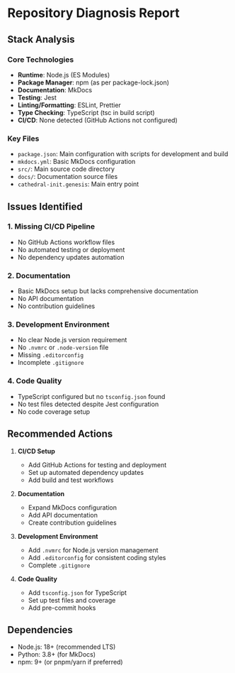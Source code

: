 # Repository Diagnosis Report

## Stack Analysis

### Core Technologies
- **Runtime**: Node.js (ES Modules)
- **Package Manager**: npm (as per package-lock.json)
- **Documentation**: MkDocs
- **Testing**: Jest
- **Linting/Formatting**: ESLint, Prettier
- **Type Checking**: TypeScript (tsc in build script)
- **CI/CD**: None detected (GitHub Actions not configured)

### Key Files
- `package.json`: Main configuration with scripts for development and build
- `mkdocs.yml`: Basic MkDocs configuration
- `src/`: Main source code directory
- `docs/`: Documentation source files
- `cathedral-init.genesis`: Main entry point

## Issues Identified

### 1. Missing CI/CD Pipeline
- No GitHub Actions workflow files
- No automated testing or deployment
- No dependency updates automation

### 2. Documentation
- Basic MkDocs setup but lacks comprehensive documentation
- No API documentation
- No contribution guidelines

### 3. Development Environment
- No clear Node.js version requirement
- No `.nvmrc` or `.node-version` file
- Missing `.editorconfig`
- Incomplete `.gitignore`

### 4. Code Quality
- TypeScript configured but no `tsconfig.json` found
- No test files detected despite Jest configuration
- No code coverage setup

## Recommended Actions

1. **CI/CD Setup**
   - Add GitHub Actions for testing and deployment
   - Set up automated dependency updates
   - Add build and test workflows

2. **Documentation**
   - Expand MkDocs configuration
   - Add API documentation
   - Create contribution guidelines

3. **Development Environment**
   - Add `.nvmrc` for Node.js version management
   - Add `.editorconfig` for consistent coding styles
   - Complete `.gitignore`

4. **Code Quality**
   - Add `tsconfig.json` for TypeScript
   - Set up test files and coverage
   - Add pre-commit hooks

## Dependencies
- Node.js: 18+ (recommended LTS)
- Python: 3.8+ (for MkDocs)
- npm: 9+ (or pnpm/yarn if preferred)
